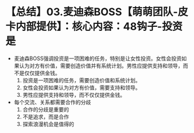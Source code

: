 # 【总结】03.麦迪森BOSS【萌萌团队-皮卡内部提供】：核心内容：48钩子-投资是

-   麦迪森BOSS强调投资是一项困难的任务，特别是让女性投资。女性会投资如果认为对方有价值，需要创造价值并有系统计划。男性应提供支持和领导，而不是仅仅提供金钱。
    1.  投资是一项困难的任务，需要创造价值和系统计划。
    2.  女性会投资如果认为对方有价值，需要支持和领导。
    3.  男性应提供支持和领导，而不仅仅提供金钱。
-   每个交流、关系都需要合作的分歧
    1.  合作的分歧是重要的
    2.  不是追求，而是合作
    3.  探索浪漫机会是值得的